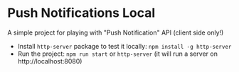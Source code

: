 # Push Notifications Local

A simple project for playing with "Push Notification" API (client side only!)

- Install `http-server` package to test it locally: `npm install -g http-server`
- Run the project: `npm run start` or `http-server` (it will run a server on http://localhost:8080)
